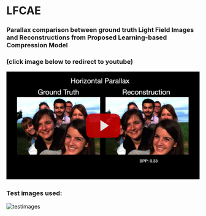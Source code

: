 # LFCAE

### Parallax comparison between ground truth Light Field Images and Reconstructions from Proposed Learning-based Compression Model 

### (click image below to redirect to youtube)

[![Parallax comparison](images/youtube.png)](http://www.youtube.com/watch?v=UundtlZStTM "Parallax comparison")

### Test images used:

![testimages](images/testimages.png)
